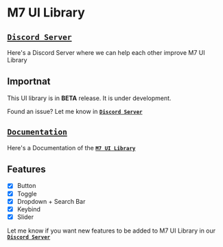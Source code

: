 # M7 UI Library

## **[`Discord Server`](https://discord.gg/PUWk3xwsjk)**

Here's a Discord Server where we can help each other improve M7 UI Library

## Importnat
This UI library is in **BETA** release. It is under development.

Found an issue? Let me know in **[`Discord Server`](https://discord.gg/PUWk3xwsjk)**

## **[`Documentation`](https://github.com/M7ilan/M7-UI-Library/blob/main/Documentation.md)**
Here's a Documentation of the **[`M7 UI Library`](https://github.com/M7ilan/M7-UI-Library)**

## Features
- [x] Button
- [x] Toggle
- [x] Dropdown + Search Bar
- [x] Keybind
- [x] Slider

Let me know if you want new features to be added to M7 UI Library in our **[`Discord Server`](https://discord.gg/PUWk3xwsjk)**
